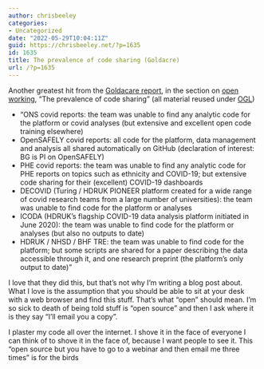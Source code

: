 ```yaml
---
author: chrisbeeley
categories:
- Uncategorized
date: "2022-05-29T10:04:11Z"
guid: https://chrisbeeley.net/?p=1635
id: 1635
title: The prevalence of code sharing (Goldacre)
url: /?p=1635
---
```


Another greatest hit from the [Goldacare report](https://www.gov.uk/government/publications/better-broader-safer-using-health-data-for-research-and-analysis/better-broader-safer-using-health-data-for-research-and-analysis), in the section on [open working](https://www.gov.uk/government/publications/better-broader-safer-using-health-data-for-research-and-analysis/better-broader-safer-using-health-data-for-research-and-analysis#modern-open-working-methods-for-nhs-data-analysis), “The prevalence of code sharing” (all material reused under [OGL](https://www.nationalarchives.gov.uk/doc/open-government-licence/version/3/))

- “ONS covid reports: the team was unable to find any analytic code for the platform or covid analyses (but extensive and excellent open code training elsewhere)
- OpenSAFELY covid reports: all code for the platform, data management and analysis all shared automatically on GitHub (declaration of interest: BG is PI on OpenSAFELY)
- PHE covid reports: the team was unable to find any analytic code for PHE reports on topics such as ethnicity and COVID-19; but extensive code sharing for their (excellent) COVID-19 dashboards
- DECOVID (Turing / HDRUK PIONEER platform created for a wide range of covid research teams from a large number of universities): the team was unable to find code for the platform or analyses
- ICODA (HDRUK’s flagship COVID-19 data analysis platform initiated in June 2020): the team was unable to find code for the platform or analyses (but also no outputs to date)
- HDRUK / NHSD / BHF TRE: the team was unable to find code for the platform; but some scripts are shared for a paper describing the data accessible through it, and one research preprint (the platform’s only output to date)”

I love that they did this, but that’s not why I’m writing a blog post about. What I love is the assumption that you should be able to sit at your desk with a web browser and find this stuff. That’s what “open” should mean. I’m so sick to death of being told stuff is “open source” and then I ask where it is they say “I’ll email you a copy”.

I plaster my code all over the internet. I shove it in the face of everyone I can think of to shove it in the face of, because I want people to see it. This “open source but you have to go to a webinar and then email me three times” is for the birds